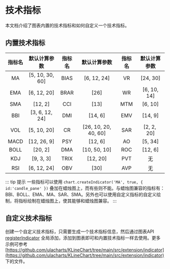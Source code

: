 # 技术指标
本文档介绍了图表内置的技术指标和如何自定义一个技术指标。

## 内置技术指标
| **指标名** | **默认计算参数** | **指标名** | **默认计算参数** | **指标名** | **默认计算参数** |
| :---: | :---: | :---: | :---: | :---: | :---: |
| MA | [5, 10, 30, 60] | BIAS | [6, 12, 24] | VR | [24, 30] |
| EMA | [6, 12, 20] | BRAR | [26] | WR | [6, 10, 14] |
| SMA | [12, 2] | CCI | [13] | MTM | [6, 10] |
| BBI | [3, 6, 12, 24] | DMI | [14, 6] | EMV | [14, 9] |
| VOL | [5, 10, 20] | CR | [26, 10, 20, 40, 60] | SAR | [2, 2,  20] |
| MACD | [12, 26, 9] | PSY | [12, 6] | AO | [5, 34] |
| BOLL | [20, 2] | DMA | [10, 50, 10] | ROC | [12, 6] |
| KDJ | [9, 3, 3] | TRIX | [12, 20] | PVT | 无 |
| RSI | [6, 12, 24] | OBV | [30] | AVP | 无 |

::: tip 提示
一些指标可以使用 `chart.createIndicator('MA', true, { id:'candle_pane' })` 叠加在蜡烛图上，而有些则不能。与蜡烛图兼容的指标有：BBI、BOLL、EMA、MA、SAR、SMA。另外也可以使用自定义指标的自定义绘制，将指标绘制在蜡烛图上，使其能够和蜡烛图兼容。
:::


## 自定义技术指标
创建一个自定义技术指标，只需要生成一个技术指标信息，然后通过图表API [registerIndicator](/api/chart/registerIndicator) 全局添加，添加到图表即可和内置技术指标一样去使用。更多示例可参考 [https://github.com/ulacharts/KLineChart/tree/main/src/extension/indicator](https://github.com/ulacharts/KLineChart/tree/main/src/extension/indicator) 下的文件。
